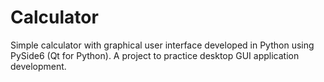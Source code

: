 # Calculator
Simple calculator with graphical user interface developed in Python using PySide6 (Qt for Python). A project to practice desktop GUI application development.
